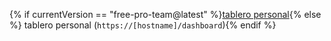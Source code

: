 {% if currentVersion == "free-pro-team@latest" %}[tablero personal](https://github.com/dashboard){% else %} tablero personal (`https://[hostname]/dashboard`){% endif %}
